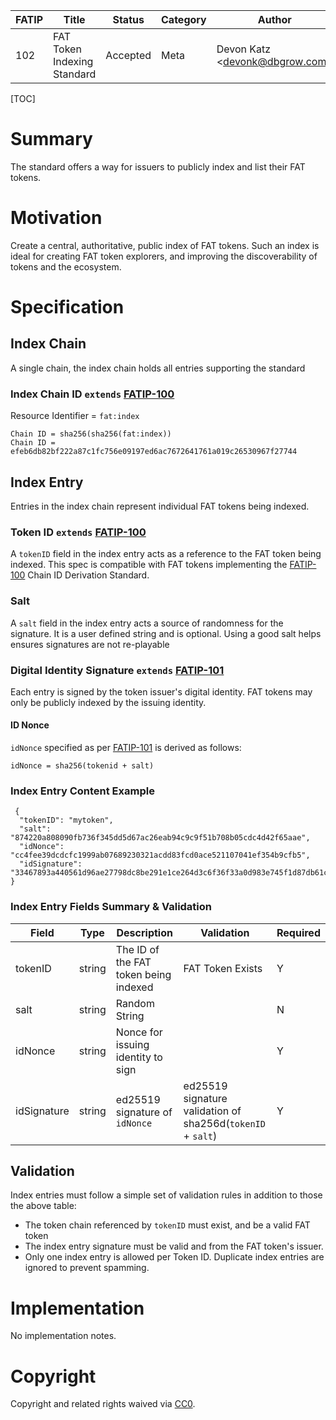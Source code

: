 | FATIP | Title                       | Status   | Category | Author                          | Created   |
| ----- | --------------------------- | -------- | -------- | ------------------------------- | --------- |
| 102   | FAT Token Indexing Standard | Accepted | Meta     | Devon Katz \<devonk@dbgrow.com> | 8-17-2018 |



[TOC]

# Summary

The standard offers a way for issuers to publicly index and list their FAT tokens.





# Motivation

Create a central, authoritative, public index of FAT tokens. Such an index is ideal for creating FAT token explorers, and improving the discoverability of tokens and the ecosystem. 





# Specification



## Index Chain

A single chain, the index chain holds all entries supporting the standard



### Index Chain ID `extends` [FATIP-100](100)

Resource Identifier = `fat:index`

```
Chain ID = sha256(sha256(fat:index))
Chain ID = efeb6db82bf222a87c1fc756e09197ed6ac7672641761a019c26530967f27744
```



## Index Entry

Entries in the index chain represent individual FAT tokens being indexed.



### Token ID `extends` [FATIP-100](100)

A `tokenID` field in the index entry acts as a reference to the FAT token being indexed. This spec is compatible with FAT tokens implementing the [FATIP-100](100) Chain ID Derivation Standard.



### Salt

A `salt` field in the index entry acts a source of randomness for the signature. It is a user defined string and is optional. Using a good salt helps ensures signatures are not re-playable



### Digital Identity Signature `extends` [FATIP-101](101)

Each entry is signed by the token issuer's digital identity. FAT tokens may only be publicly indexed by the issuing identity.



#### ID Nonce

`idNonce` specified as per [FATIP-101](101) is derived as follows:

```
idNonce = sha256(tokenid + salt)
```



### Index Entry Content Example

```
 {
  "tokenID": "mytoken",
  "salt": "874220a808090fb736f345dd5d67ac26eab94c9c9f51b708b05cdc4d42f65aae",
  "idNonce": "cc4fee39dcdcfc1999ab07689230321acdd83fcd0ace521107041ef354b9cfb5",
  "idSignature": "33467893a440561d96ae27798dc8be291e1ce264d3c6f36f33a0d983e745f1d87db61c77946fe57db3e185f548d51da85106dfec592383a556091dd45f384b0c"
}
```



### Index Entry Fields Summary & Validation

| Field       | Type   | Description                           | Validation                                                  | Required |
| ----------- | ------ | ------------------------------------- | ----------------------------------------------------------- | -------- |
| tokenID     | string | The ID of the FAT token being indexed | FAT Token Exists                                            | Y        |
| salt        | string | Random String                         |                                                             | N        |
| idNonce     | string | Nonce for issuing identity to sign    |                                                             | Y        |
| idSignature | string | ed25519 signature of `idNonce`        | ed25519 signature validation of sha256d(`tokenID` + `salt`) | Y        |



## Validation

Index entries must follow a simple set of validation rules in addition to those the above table:

- The token chain referenced by `tokenID` must exist, and be a valid FAT token
- The index entry signature must be valid and from the FAT token's issuer.
- Only one index entry is allowed per Token ID. Duplicate index entries are ignored to prevent spamming.





# Implementation

No implementation notes.





# Copyright

Copyright and related rights waived via [CC0](https://creativecommons.org/publicdomain/zero/1.0/).